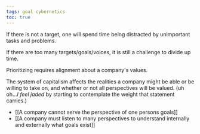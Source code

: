 ```yaml
---
tags: goal cybernetics
toc: true
---
```


If there is not a target, one will spend time being distracted by unimportant tasks and problems.

If there are too many targets/goals/voices, it is still a challenge to divide up time.

Prioritizing requires alignment about a company's values.

The system of capitalism affects the realities a company might be able or be willing to take on, and whether or not all perspectives will be valued. (uh oh...*I feel jaded* by starting to contemplate the weight that statement carries.)

- [[A company cannot serve the perspective of one persons goals]]
- [[A company must listen to many perspectives to understand internally and externally what goals exist]]
